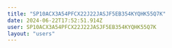 ```yaml
---
title: "SP10ACX3A54PFCX22J22JASJF5EB354KYQHK55Q7K"
date: 2024-06-22T17:52:51.914Z
user: SP10ACX3A54PFCX22J22JASJF5EB354KYQHK55Q7K
layout: "users"
---
```

    